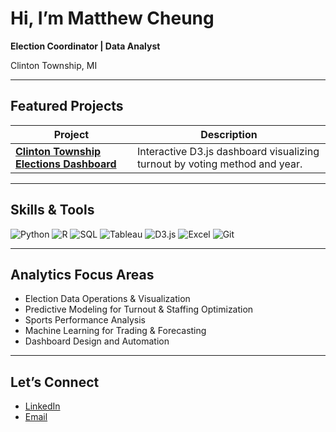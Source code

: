 # Hi, I’m Matthew Cheung

**Election Coordinator | Data Analyst**

Clinton Township, MI

---

## Featured Projects

| Project | Description |
|----------|--------------|
| [**Clinton Township Elections Dashboard**](https://cheung121.github.io/analytics-portfolio/projects/clinton-township-elections-dashboard/) | Interactive D3.js dashboard visualizing turnout by voting method and year. |


---

## Skills & Tools

![Python](https://img.shields.io/badge/Python-3776AB?logo=python&logoColor=white)
![R](https://img.shields.io/badge/R-276DC3?logo=r&logoColor=white)
![SQL](https://img.shields.io/badge/SQL-003545?logo=mysql&logoColor=white)
![Tableau](https://img.shields.io/badge/Tableau-E97627?logo=tableau&logoColor=white)
![D3.js](https://img.shields.io/badge/D3.js-F9A03C?logo=d3dotjs&logoColor=white)
![Excel](https://img.shields.io/badge/Microsoft%20Excel-217346?logo=microsoftexcel&logoColor=white)
![Git](https://img.shields.io/badge/Git-F05032?logo=git&logoColor=white)

---

## Analytics Focus Areas

- Election Data Operations & Visualization  
- Predictive Modeling for Turnout & Staffing Optimization  
- Sports Performance Analysis  
- Machine Learning for Trading & Forecasting  
- Dashboard Design and Automation  

---

## Let’s Connect

- [LinkedIn](https://www.linkedin.com/in/cheung-matthew/)  
- [Email](mailto:cheung12@msu.edu)  

